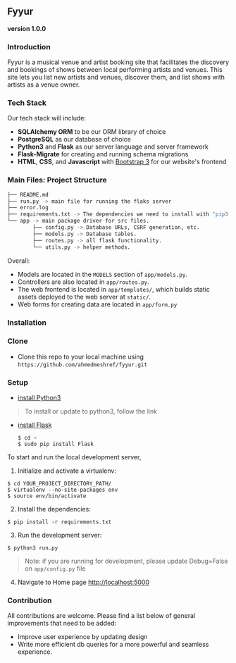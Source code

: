Fyyur
-----
**version 1.0.0**

### Introduction

Fyyur is a musical venue and artist booking site that facilitates the discovery and bookings of shows between local 
performing artists and venues. This site lets you list new artists and venues, discover them, and list shows with 
artists as a venue owner.


### Tech Stack

Our tech stack will include:

* **SQLAlchemy ORM** to be our ORM library of choice
* **PostgreSQL** as our database of choice
* **Python3** and **Flask** as our server language and server framework
* **Flask-Migrate** for creating and running schema migrations
* **HTML**, **CSS**, and **Javascript** with [Bootstrap 3](https://getbootstrap.com/docs/3.4/customize/) for our website's frontend

### Main Files: Project Structure

  ```sh
  ├── README.md
  ├── run.py -> main file for running the flaks server  
  ├── error.log
  ├── requirements.txt -> The dependencies we need to install with "pip3 install -r requirements.txt"
  └── app -> main package driver for src files.
          ├── config.py -> Database URLs, CSRF generation, etc.
          ├── models.py -> Database tables.
          ├── routes.py -> all flask functionality.
          └── utils.py -> helper methods.
  ```

Overall:
* Models are located in the `MODELS` section of `app/models.py`.
* Controllers are also located in `app/routes.py`.
* The web frontend is located in `app/templates/`, which builds static assets deployed to the web server at `static/`.
* Web forms for creating data are located in `app/form.py`


### Installation

### Clone

- Clone this repo to your local machine using `https://github.com/ahmedmeshref/fyyur.git`

### Setup


- [install Python3](https://www.python.org/downloads/) 
> To install or update to python3, follow the link

- [install Flask](http://flask.pocoo.org/docs/1.0/installation/#install-flask) 

  ```
  $ cd ~
  $ sudo pip install Flask
  ```

To start and run the local development server,

1. Initialize and activate a virtualenv:
  ```
  $ cd YOUR_PROJECT_DIRECTORY_PATH/
  $ virtualenv --no-site-packages env
  $ source env/bin/activate
  ```

2. Install the dependencies:
  ```
  $ pip install -r requirements.txt
  ```

3. Run the development server:
  ```
  $ python3 run.py
  ```
> Note: if you are running for development, please update Debug=False on `app/config.py` file 

4. Navigate to Home page [http://localhost:5000](http://localhost:5000)

### Contribution
All contributions are welcome. Please find a list below of general improvements that need to be added:
- Improve user experience by updating design 
- Write more efficient db queries for a more powerful and seamless experience.


